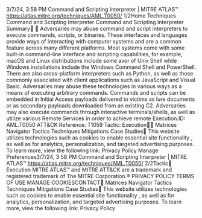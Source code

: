 3/7/24, 3:58 PM Command and Scripting Interpreter | MITRE ATLAS™
https://atlas.mitre.org/techniques/AML.T0050/ 1/2Home Techniques Command and Scripting Interpreter
Command and Scripting
Interpreter
Summary󰅂 󰅂
Adversaries may abuse command and script interpreters to
execute commands, scripts, or binaries. These interfaces
and languages provide ways of interacting with computer
systems and are a common feature across many different
platforms. Most systems come with some built-in
command-line interface and scripting capabilities, for
example, macOS and Linux distributions include some
 avor of Unix Shell while Windows installations include the
Windows Command Shell and PowerShell.
There are also cross-platform interpreters such as Python,
as well as those commonly associated with client
applications such as JavaScript and Visual Basic.
Adversaries may abuse these technologies in various ways
as a means of executing arbitrary commands. Commands
and scripts can be embedded in Initial Access payloads
delivered to victims as lure documents or as secondary
payloads downloaded from an existing C2. Adversaries
may also execute commands through interactive
terminals/shells, as well as utilize various Remote Services
in order to achieve remote Execution.ID: AML.T0050
ATT&CK Reference: T1059
Tactic: Execution󰏌󰍜 Matrices Navigator Tactics Techniques Mitigations Case Studies󰍝
This website utilizes technologies such as cookies to enable essential site functionality , as well as
for analytics, personalization, and targeted advertising purposes. To learn more, view the following
link: Privacy Policy
Manage Preferences3/7/24, 3:58 PM Command and Scripting Interpreter | MITRE ATLAS™
https://atlas.mitre.org/techniques/AML.T0050/ 2/2Tactic󰅀
Execution
MITRE ATLAS™ and MITRE ATT&CK are a trademark and registered
trademark of The MITRE Corporation.®
PRIVACY POLICY TERMS OF USE MANAGE COOKIESCONTACT󰍜 Matrices Navigator Tactics Techniques Mitigations Case Studies󰍝
This website utilizes technologies such as cookies to enable essential site functionality , as well as
for analytics, personalization, and targeted advertising purposes. To learn more, view the following
link: Privacy Policy
